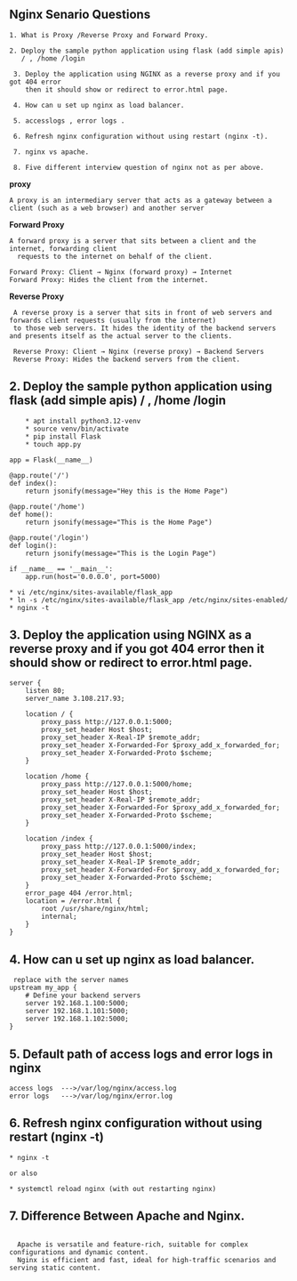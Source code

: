 ## Nginx Senario Questions

```
1. What is Proxy /Reverse Proxy and Forward Proxy.

2. Deploy the sample python application using flask (add simple apis)
   / , /home /login

 3. Deploy the application using NGINX as a reverse proxy and if you got 404 error
    then it should show or redirect to error.html page.

 4. How can u set up nginx as load balancer.

 5. accesslogs , error logs .

 6. Refresh nginx configuration without using restart (nginx -t).

 7. nginx vs apache.

 8. Five different interview question of nginx not as per above.
```


**proxy**
```
A proxy is an intermediary server that acts as a gateway between a client (such as a web browser) and another server 
```

 **Forward Proxy**
 ```
 A forward proxy is a server that sits between a client and the internet, forwarding client
   requests to the internet on behalf of the client.

 Forward Proxy: Client → Nginx (forward proxy) → Internet
 Forward Proxy: Hides the client from the internet.

 ```
 **Reverse Proxy**
 ```
  A reverse proxy is a server that sits in front of web servers and forwards client requests (usually from the internet)
  to those web servers. It hides the identity of the backend servers and presents itself as the actual server to the clients.

  Reverse Proxy: Client → Nginx (reverse proxy) → Backend Servers
  Reverse Proxy: Hides the backend servers from the client.
  ```


## 2. Deploy the sample python application using flask (add simple apis) / , /home /login
```
    * apt install python3.12-venv
    * source venv/bin/activate
    * pip install Flask
    * touch app.py
```
```
app = Flask(__name__)

@app.route('/')
def index():
    return jsonify(message="Hey this is the Home Page")

@app.route('/home')
def home():
    return jsonify(message="This is the Home Page")

@app.route('/login')
def login():
    return jsonify(message="This is the Login Page")

if __name__ == '__main__':
    app.run(host='0.0.0.0', port=5000)
```

```
* vi /etc/nginx/sites-available/flask_app
* ln -s /etc/nginx/sites-available/flask_app /etc/nginx/sites-enabled/
* nginx -t
```


## 3. Deploy the application using NGINX as a reverse proxy and if you got 404 error then it should show or redirect to error.html page.

```
server {
    listen 80;
    server_name 3.108.217.93;

    location / {
        proxy_pass http://127.0.0.1:5000;
        proxy_set_header Host $host;
        proxy_set_header X-Real-IP $remote_addr;
        proxy_set_header X-Forwarded-For $proxy_add_x_forwarded_for;
        proxy_set_header X-Forwarded-Proto $scheme;
    }

    location /home {
        proxy_pass http://127.0.0.1:5000/home;
        proxy_set_header Host $host;
        proxy_set_header X-Real-IP $remote_addr;
        proxy_set_header X-Forwarded-For $proxy_add_x_forwarded_for;
        proxy_set_header X-Forwarded-Proto $scheme;
    }

    location /index {
        proxy_pass http://127.0.0.1:5000/index;
        proxy_set_header Host $host;
        proxy_set_header X-Real-IP $remote_addr;
        proxy_set_header X-Forwarded-For $proxy_add_x_forwarded_for;
        proxy_set_header X-Forwarded-Proto $scheme;
    }
    error_page 404 /error.html;
    location = /error.html {
        root /usr/share/nginx/html;
        internal;
    }
}
```
## 4. How can u set up nginx as load balancer.
```
 replace with the server names
upstream my_app {
    # Define your backend servers
    server 192.168.1.100:5000;
    server 192.168.1.101:5000;
    server 192.168.1.102:5000;
}
```

## 5. Default path of access logs and error logs in nginx
  ```
  access logs  --->/var/log/nginx/access.log
  error logs   --->/var/log/nginx/error.log
  ```

## 6. Refresh nginx configuration without using restart (nginx -t)
```
* nginx -t

or also 

* systemctl reload nginx (with out restarting nginx)
```

## 7. Difference Between Apache and Nginx.
  ```

    Apache is versatile and feature-rich, suitable for complex configurations and dynamic content.
    Nginx is efficient and fast, ideal for high-traffic scenarios and serving static content.

  ```
